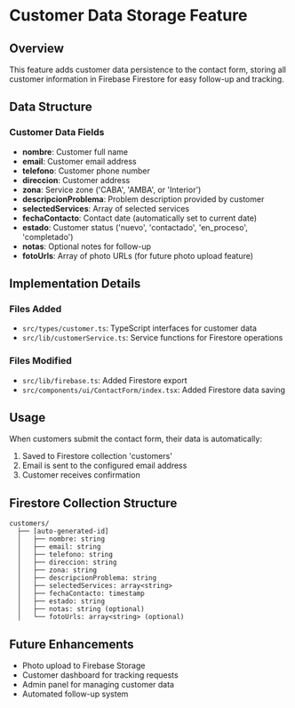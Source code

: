 # Customer Data Storage Feature

## Overview
This feature adds customer data persistence to the contact form, storing all customer information in Firebase Firestore for easy follow-up and tracking.

## Data Structure

### Customer Data Fields
- **nombre**: Customer full name
- **email**: Customer email address
- **telefono**: Customer phone number
- **direccion**: Customer address
- **zona**: Service zone ('CABA', 'AMBA', or 'Interior')
- **descripcionProblema**: Problem description provided by customer
- **selectedServices**: Array of selected services
- **fechaContacto**: Contact date (automatically set to current date)
- **estado**: Customer status ('nuevo', 'contactado', 'en_proceso', 'completado')
- **notas**: Optional notes for follow-up
- **fotoUrls**: Array of photo URLs (for future photo upload feature)

## Implementation Details

### Files Added
- `src/types/customer.ts`: TypeScript interfaces for customer data
- `src/lib/customerService.ts`: Service functions for Firestore operations

### Files Modified
- `src/lib/firebase.ts`: Added Firestore export
- `src/components/ui/ContactForm/index.tsx`: Added Firestore data saving

## Usage
When customers submit the contact form, their data is automatically:
1. Saved to Firestore collection 'customers'
2. Email is sent to the configured email address
3. Customer receives confirmation

## Firestore Collection Structure
```
customers/
  ├── [auto-generated-id]
  │   ├── nombre: string
  │   ├── email: string
  │   ├── telefono: string
  │   ├── direccion: string
  │   ├── zona: string
  │   ├── descripcionProblema: string
  │   ├── selectedServices: array<string>
  │   ├── fechaContacto: timestamp
  │   ├── estado: string
  │   ├── notas: string (optional)
  │   └── fotoUrls: array<string> (optional)
```

## Future Enhancements
- Photo upload to Firebase Storage
- Customer dashboard for tracking requests
- Admin panel for managing customer data
- Automated follow-up system